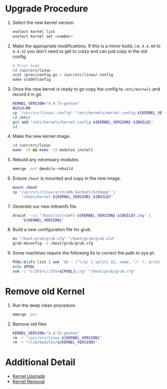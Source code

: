 # Upgrade Procedure

1. Select the new kernel version.

    ```bash
    eselect kernel list 
    eselect kernel set <number>
    ```
2. Make the appropriate modifications. If this is a minor build, i.e. `4.4.49` to `4.4.52` you don't need to get to crazy and can just copy in the old config.

    ```bash
    # Minor bump
    cd /usr/src/linux
    zcat /proc/config.gz > /usr/src/linux/.config
    make olddefconfig
    ```
3. Once the new kernel is ready to go copy the config to `/etc/kernels` and record it in git.

    ```bash
    KERNEL_VERSION="4.9.75-gentoo"
    BUILD=00
    cp "/usr/src/linux/.config" "/etc/kernels/kernel-config-${KERNEL_VERSION}-${BUILD}"
    cd /etc/
    git add "/etc/kernels/kernel-config-${KERNEL_VERSION}-${BUILD}"
    cd -
    ```
4. Make the new kernel image.

    ```bash
    cd /usr/src/linux
    make -j9 && make -j9 modules_install
    ```
5. Rebuild any necessary modules.

    ```bash
    emerge -avt @module-rebuild
    ```
5. Ensure `/boot` is mounted and copy in the new image.

    ```bash
    mount /boot
    cp "/usr/src/linux/arch/x86_64/boot/bzImage" \
        "/boot/kernel-${KERNEL_VERSION}-${BUILD}"
    ```
6. Generate our new initramfs file.

    ```bash
    dracut --xz "/boot/initramfs-${KERNEL_VERSION}-${BUILD}.img" \
        "${KERNEL_VERSION}"
    ```
7. Build a new configuration file for grub.

    ```bash
    mv "/boot/grub/grub.cfg" "/boot/grub/grub.old"
    grub-mkconfig -o /boot/grub/grub.cfg
    ```
8. Some machines require the following fix to correct the path to sys-pl.

    ```bash
    POOL=$(zfs list | awk '$5 ~ /^\/$/ { split( $1, name, "/" ); print name[1] }')
    echo $POOL
    sed -i "s/ZFS=\//ZFS=${POOL}\//g" "/boot/grub/grub.cfg"
    ```

# Remove old Kernel

1. Run the deep clean procedure.

    ```bash
    emerge -avc
    ```
2. Remove old files

    ```bash
    KERNEL_VERSION="4.4.52-gentoo"
    rm -r "/usr/src/linux-${KERNEL_VERSION}"
    rm -r "/lib/modules/${KERNEL_VERSION}"
    ```

# Additional Detail

* [Kernel Upgrade](https://wiki.gentoo.org/wiki/Kernel/Upgrade)
* [Kernel Removal](https://wiki.gentoo.org/wiki/Kernel/Removal)
